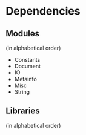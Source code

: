 # Dependencies

## Modules
(in alphabetical order)

* Constants
* Document
* IO
* Metainfo
* Misc
* String

## Libraries
(in alphabetical order)
